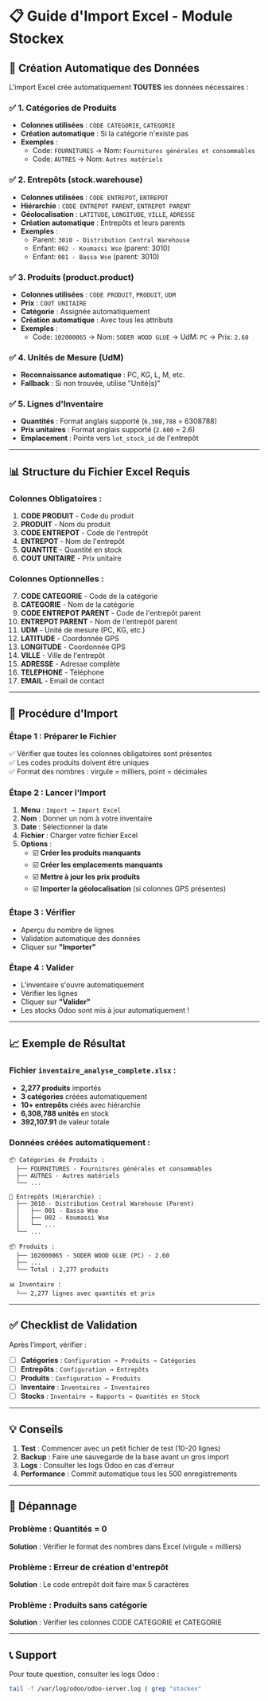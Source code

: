 # 📋 Guide d'Import Excel - Module Stockex

## 🎯 Création Automatique des Données

L'import Excel crée automatiquement **TOUTES** les données nécessaires :

### ✅ 1. Catégories de Produits
- **Colonnes utilisées** : `CODE CATEGORIE`, `CATEGORIE`
- **Création automatique** : Si la catégorie n'existe pas
- **Exemples** :
  - Code: `FOURNITURES` → Nom: `Fournitures générales et consommables`
  - Code: `AUTRES` → Nom: `Autres matériels`

### ✅ 2. Entrepôts (stock.warehouse)
- **Colonnes utilisées** : `CODE ENTREPOT`, `ENTREPOT`
- **Hiérarchie** : `CODE ENTREPOT PARENT`, `ENTREPOT PARENT`
- **Géolocalisation** : `LATITUDE`, `LONGITUDE`, `VILLE`, `ADRESSE`
- **Création automatique** : Entrepôts et leurs parents
- **Exemples** :
  - Parent: `3010 - Distribution Central Warehouse`
  - Enfant: `002 - Koumassi Wse` (parent: 3010)
  - Enfant: `001 - Bassa Wse` (parent: 3010)

### ✅ 3. Produits (product.product)
- **Colonnes utilisées** : `CODE PRODUIT`, `PRODUIT`, `UDM`
- **Prix** : `COUT UNITAIRE`
- **Catégorie** : Assignée automatiquement
- **Création automatique** : Avec tous les attributs
- **Exemples** :
  - Code: `102000065` → Nom: `SODER WOOD GLUE` → UdM: `PC` → Prix: `2.60`

### ✅ 4. Unités de Mesure (UdM)
- **Reconnaissance automatique** : PC, KG, L, M, etc.
- **Fallback** : Si non trouvée, utilise "Unité(s)"

### ✅ 5. Lignes d'Inventaire
- **Quantités** : Format anglais supporté (`6,308,788` = 6308788)
- **Prix unitaires** : Format anglais supporté (`2.600` = 2.6)
- **Emplacement** : Pointe vers `lot_stock_id` de l'entrepôt

---

## 📊 Structure du Fichier Excel Requis

### Colonnes Obligatoires :
1. **CODE PRODUIT** - Code du produit
2. **PRODUIT** - Nom du produit
3. **CODE ENTREPOT** - Code de l'entrepôt
4. **ENTREPOT** - Nom de l'entrepôt
5. **QUANTITE** - Quantité en stock
6. **COUT UNITAIRE** - Prix unitaire

### Colonnes Optionnelles :
7. **CODE CATEGORIE** - Code de la catégorie
8. **CATEGORIE** - Nom de la catégorie
9. **CODE ENTREPOT PARENT** - Code de l'entrepôt parent
10. **ENTREPOT PARENT** - Nom de l'entrepôt parent
11. **UDM** - Unité de mesure (PC, KG, etc.)
12. **LATITUDE** - Coordonnée GPS
13. **LONGITUDE** - Coordonnée GPS
14. **VILLE** - Ville de l'entrepôt
15. **ADRESSE** - Adresse complète
16. **TELEPHONE** - Téléphone
17. **EMAIL** - Email de contact

---

## 🚀 Procédure d'Import

### Étape 1 : Préparer le Fichier
✅ Vérifier que toutes les colonnes obligatoires sont présentes  
✅ Les codes produits doivent être uniques  
✅ Format des nombres : virgule = milliers, point = décimales

### Étape 2 : Lancer l'Import
1. **Menu** : `Import → Import Excel`
2. **Nom** : Donner un nom à votre inventaire
3. **Date** : Sélectionner la date
4. **Fichier** : Charger votre fichier Excel
5. **Options** :
   - ☑️ **Créer les produits manquants**
   - ☑️ **Créer les emplacements manquants**
   - ☑️ **Mettre à jour les prix produits**
   - ☑️ **Importer la géolocalisation** (si colonnes GPS présentes)

### Étape 3 : Vérifier
- Aperçu du nombre de lignes
- Validation automatique des données
- Cliquer sur **"Importer"**

### Étape 4 : Valider
- L'inventaire s'ouvre automatiquement
- Vérifier les lignes
- Cliquer sur **"Valider"**
- Les stocks Odoo sont mis à jour automatiquement !

---

## 📈 Exemple de Résultat

### Fichier `inventaire_analyse_complete.xlsx` :
- **2,277 produits** importés
- **3 catégories** créées automatiquement
- **10+ entrepôts** créés avec hiérarchie
- **6,308,788 unités** en stock
- **392,107.91** de valeur totale

### Données créées automatiquement :
```
📦 Catégories de Produits :
  ├── FOURNITURES - Fournitures générales et consommables
  ├── AUTRES - Autres matériels
  └── ...

🏢 Entrepôts (Hiérarchie) :
  ├── 3010 - Distribution Central Warehouse (Parent)
  │   ├── 001 - Bassa Wse
  │   ├── 002 - Koumassi Wse
  │   └── ...
  └── ...

📦 Produits :
  ├── 102000065 - SODER WOOD GLUE (PC) - 2.60
  ├── ...
  └── Total : 2,277 produits

📊 Inventaire :
  └── 2,277 lignes avec quantités et prix
```

---

## ✅ Checklist de Validation

Après l'import, vérifier :

- [ ] **Catégories** : `Configuration → Produits → Catégories`
- [ ] **Entrepôts** : `Configuration → Entrepôts`
- [ ] **Produits** : `Configuration → Produits`
- [ ] **Inventaire** : `Inventaires → Inventaires`
- [ ] **Stocks** : `Inventaire → Rapports → Quantités en Stock`

---

## 💡 Conseils

1. **Test** : Commencer avec un petit fichier de test (10-20 lignes)
2. **Backup** : Faire une sauvegarde de la base avant un gros import
3. **Logs** : Consulter les logs Odoo en cas d'erreur
4. **Performance** : Commit automatique tous les 500 enregistrements

---

## 🐛 Dépannage

### Problème : Quantités = 0
**Solution** : Vérifier le format des nombres dans Excel (virgule = milliers)

### Problème : Erreur de création d'entrepôt
**Solution** : Le code entrepôt doit faire max 5 caractères

### Problème : Produits sans catégorie
**Solution** : Vérifier les colonnes CODE CATEGORIE et CATEGORIE

---

## 📞 Support

Pour toute question, consulter les logs Odoo :
```bash
tail -f /var/log/odoo/odoo-server.log | grep "stockex"
```
